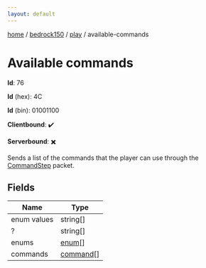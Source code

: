```yaml
---
layout: default
---
```


[home](/)  /  [bedrock150](/protocol/bedrock150)  /  [play](/protocol/bedrock150/play)  /  available-commands

# Available commands

**Id**: 76

**Id** (hex): 4C

**Id** (bin): 01001100

**Clientbound**: ✔️

**Serverbound**: ✖️

Sends a list of the commands that the player can use through the [CommandStep](#play_command-step) packet.

## Fields

Name | Type
---|---
enum values | string[]
? | string[]
enums | [enum](/protocol/bedrock150/types/enum)[]
commands | [command](/protocol/bedrock150/types/command)[]
